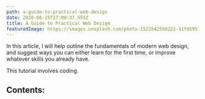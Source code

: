 ```yaml
---
path: a-guide-to-practical-web-design
date: 2020-06-15T17:09:37.555Z
title: A Guide to Practical Web Design
featuredImage: https://images.unsplash.com/photo-1522542550221-31fd19575a2d?ixlib=rb-1.2.1&auto=format&fit=crop&w=1050&q=80
---
```

In this article, I will help outline the fundamentals of modern web design, and suggest ways you can either learn for the first time, or improve whatever skills you already have.

This tutorial involves coding. 

## Contents: